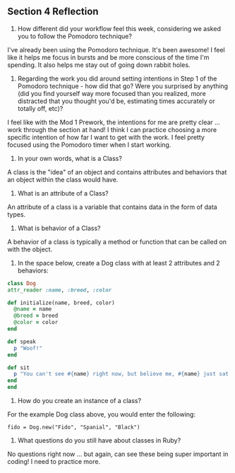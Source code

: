 ## Section 4 Reflection

1. How different did your workflow feel this week, considering we asked you to follow the Pomodoro technique?

  I've already been using the Pomodoro technique.  It's been awesome!  I feel like it helps me focus in bursts and be more conscious of the time I'm spending.  It also helps me stay out of going down rabbit holes.

1. Regarding the work you did around setting intentions in Step 1 of the Pomodoro technique - how did that go? Were you surprised by anything (did you find yourself way more focused than you realized, more distracted that you thought you'd be, estimating times accurately or totally off, etc)?

  I feel like with the Mod 1 Prework, the intentions for me are pretty clear ... work through the section at hand!  I think I can practice choosing a more specific intention of how far I want to get with the work.  I feel pretty focused using the Pomodoro timer when I start working.

1. In your own words, what is a Class?

  A class is the "idea" of an object and contains attributes and behaviors that an object within the class would have.

1. What is an attribute of a Class?

  An attribute of a class is a variable that contains data in the form of data types.

1. What is behavior of a Class?

  A behavior of a class is typically a method or function that can be called on with the object.

1. In the space below, create a Dog class with at least 2 attributes and 2 behaviors:

  ```rb
class Dog
  attr_reader :name, :breed, :color

  def initialize(name, breed, color)
    @name = name
    @breed = breed
    @color = color
  end

  def speak
    p "Woof!"
  end

  def sit
    p "You can't see #{name} right now, but believe me, #{name} just sat at your command!"
  end
end

  ```

1. How do you create an instance of a class?

  For the example Dog class above, you would enter the following:

  `fido = Dog.new("Fido", "Spanial", "Black")`

1. What questions do you still have about classes in Ruby?

  No questions right now ... but again, can see these being super important in coding!  I need to practice more.
